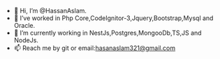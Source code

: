 - 👋 Hi, I’m @HassanAslam.
- 👀 I’ve worked in Php Core,CodeIgnitor-3,Jquery,Bootstrap,Mysql and Oracle.
- 🌱 I’m currently working in NestJs,Postgres,MongooDb,TS,JS and NodeJs.
- 📫 Reach me by git or email:hasanaslam321@gmail.com


